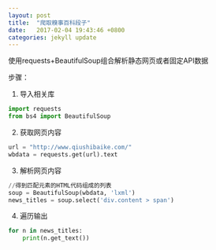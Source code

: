 ```yaml
---
layout: post
title:  "爬取糗事百科段子"
date:   2017-02-04 19:43:46 +0800
categories: jekyll update
---
```


使用requests+BeautifulSoup组合解析静态网页或者固定API数据


步骤：
1. 导入相关库
```python
import requests
from bs4 import BeautifulSoup
```

2.  获取网页内容
```python
url = "http://www.qiushibaike.com/"
wbdata = requests.get(url).text
```

3.  解析网页内容
```python
//得到匹配元素的HTML代码组成的列表
soup = BeautifulSoup(wbdata, 'lxml')
news_titles = soup.select('div.content > span')
```

4.  遍历输出
```python
for n in news_titles:
    print(n.get_text())
```